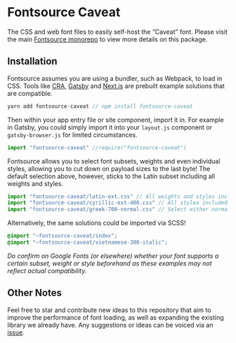 # Fontsource Caveat

The CSS and web font files to easily self-host the “Caveat” font. Please visit the main [Fontsource monorepo](https://github.com/DecliningLotus/fontsource) to view more details on this package.

## Installation

Fontsource assumes you are using a bundler, such as Webpack, to load in CSS. Tools like [CRA](https://create-react-app.dev/), [Gatsby](https://www.gatsbyjs.org/) and [Next.js](https://nextjs.org/) are prebuilt example solutions that are compatible.

```javascript
yarn add fontsource-caveat // npm install fontsource-caveat
```

Then within your app entry file or site component, import it in. For example in Gatsby, you could simply import it into your `layout.js` component or `gatsby-browser.js` for limited circumstances.

```javascript
import "fontsource-caveat" //require("fontsource-caveat")
```

Fontsource allows you to select font subsets, weights and even individual styles, allowing you to cut down on payload sizes to the last byte! The default selection above, however, sticks to the Latin subset including all weights and styles.

```javascript
import "fontsource-caveat/latin-ext.css" // All weights and styles included.
import "fontsource-caveat/cyrillic-ext-400.css" // All styles included.
import "fontsource-caveat/greek-700-normal.css" // Select either normal or italic.
```

Alternatively, the same solutions could be imported via SCSS!

```scss
@import "~fontsource-caveat/index";
@import "~fontsource-caveat/vietnamese-300-italic";
```

_Do confirm on Google Fonts (or elsewhere) whether your font supports a certain subset, weight or style beforehand as these examples may not reflect actual compatibility._

## Other Notes

Feel free to star and contribute new ideas to this repository that aim to improve the performance of font loading, as well as expanding the existing library we already have. Any suggestions or ideas can be voiced via an [issue](https://github.com/DecliningLotus/fontsource/issues).
